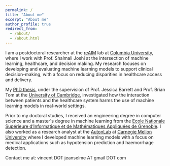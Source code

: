 ```yaml
---
permalink: /
title: "About me"
excerpt: "About me"
author_profile: true
redirect_from: 
  - /about/
  - /about.html
---
```


I am a postdoctoral researcher at the [reAIM](https://reaim-lab.github.io/) lab at [Columbia University](https://www.columbia.edu/), where I work with Prof. Shalmali Joshi at the intersection of machine learning, healthcare, and decision making. My research focuses on developing and evaluating machine learning models to support clinical decision-making, with a focus on reducing disparities in healthcare access and delivery. 

My [PhD thesis](https://doi.org/10.17863/CAM.112135), under the supervision of Prof. Jessica Barrett and Prof. Brian Tom at the [University of Cambridge](https://www.cam.ac.uk/), investigated how the interaction between patients and the healthcare system harms the use of machine learning models in real-world settings.

Prior to my doctoral studies, I received an engineering degree in computer science and a master's degree in machine learning from the [Ecole Nationale Supérieure d’Informatique et de Mathématiques Appliquées de Grenoble](https://ensimag.grenoble-inp.fr/). I also worked as a research analyst at the [AutonLab](https://autonlab.org/) at [Carnegie Mellon University](https://www.cmu.edu/) where I developed machine learning models with a focus on medical applications such as hypotension prediction and haemorrhage detection.  


Contact me at: vincent DOT jeanselme AT gmail DOT com
